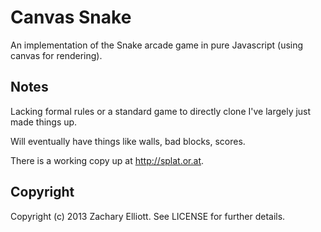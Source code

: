 
# Canvas Snake

An implementation of the Snake arcade game in pure Javascript (using canvas for
rendering).

## Notes

Lacking formal rules or a standard game to directly clone I've largely just made
things up.

Will eventually have things like walls, bad blocks, scores.

There is a working copy up at http://splat.or.at.

## Copyright

Copyright (c) 2013 Zachary Elliott. See LICENSE for further details.

